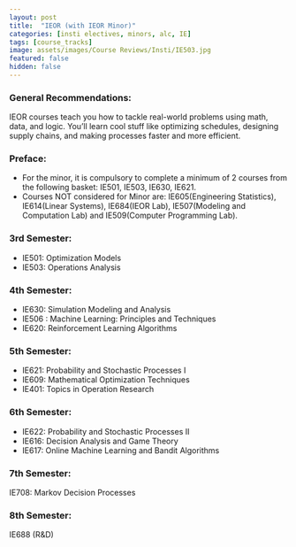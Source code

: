 ```yaml
---
layout: post
title:  "IEOR (with IEOR Minor)"
categories: [insti electives, minors, alc, IE]
tags: [course_tracks]
image: assets/images/Course Reviews/Insti/IE503.jpg
featured: false
hidden: false
---
```


### General Recommendations: 
IEOR courses teach you how to tackle real-world problems using math, data, and logic. You’ll learn cool stuff like optimizing schedules, designing supply chains, and making processes faster and more efficient.

### Preface:
- For the minor, it is compulsory to complete a minimum of 2 courses from the following basket: IE501, IE503, IE630, IE621.
- Courses NOT considered for Minor are: IE605(Engineering Statistics), IE614(Linear Systems), IE684(IEOR Lab), IE507(Modeling and Computation Lab) and IE509(Computer Programming Lab).

### 3rd Semester: 
- IE501: Optimization Models
- IE503: Operations Analysis

### 4th Semester: 
- IE630: Simulation Modeling and Analysis
- IE506 : Machine Learning: Principles and Techniques
- IE620: Reinforcement Learning Algorithms

### 5th Semester: 
- IE621: Probability and Stochastic Processes I
- IE609: Mathematical Optimization Techniques
- IE401: Topics in Operation Research

### 6th Semester:
- IE622: Probability and Stochastic Processes II
- IE616: Decision Analysis and Game Theory
- IE617: Online Machine Learning and Bandit Algorithms

### 7th Semester:
IE708: Markov Decision Processes

### 8th Semester:
IE688 (R&D)